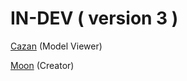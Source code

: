 # IN-DEV ( version 3 )

[Cazan](https://github.com/Cazzanos) (Model Viewer)

[Moon](https://github.com/LorekeeperZinnia/Dex) (Creator)
